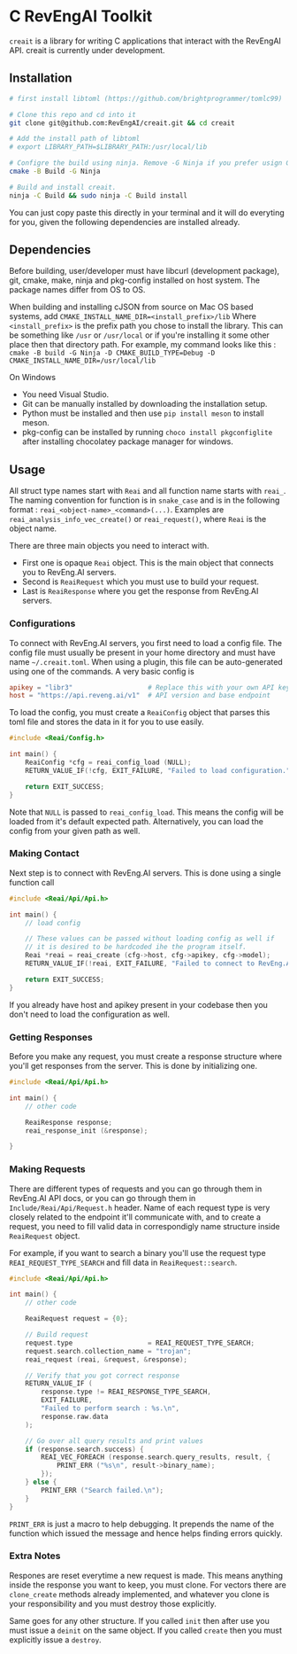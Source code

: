 # C RevEngAI Toolkit

`creait` is a library for writing C applications that interact with the RevEngAI API.
creait is currently under development.

## Installation

```sh
# first install libtoml (https://github.com/brightprogrammer/tomlc99)

# Clone this repo and cd into it
git clone git@github.com:RevEngAI/creait.git && cd creait

# Add the install path of libtoml
# export LIBRARY_PATH=$LIBRARY_PATH:/usr/local/lib

# Configre the build using ninja. Remove -G Ninja if you prefer usign GNU Makefiles (make required)
cmake -B Build -G Ninja

# Build and install creait.
ninja -C Build && sudo ninja -C Build install
```

You can just copy paste this directly in your terminal and it will do everyting for you,
given the following dependencies are installed already.

## Dependencies

Before building, user/developer must have libcurl (development package), git, cmake, make, ninja and pkg-config installed on host system. The package names differ from OS to OS.

When building and installing cJSON from source on Mac OS based systems, add `CMAKE_INSTALL_NAME_DIR=<install_prefix>/lib`
Where `<install_prefix>` is the prefix path you chose to install the library. This can be something like `/usr` or `/usr/local`
or if you're installing it some other place then that directory path. For example, my command looks like this :
`cmake -B build -G Ninja -D CMAKE_BUILD_TYPE=Debug -D CMAKE_INSTALL_NAME_DIR=/usr/local/lib`

On Windows

- You need Visual Studio.
- Git can be manually installed by downloading the installation setup.
- Python must be installed and then use `pip install meson` to install meson.
- pkg-config can be installed by running `choco install pkgconfiglite` after installing chocolatey package manager for windows.

## Usage

All struct type names start with `Reai` and all function name starts with `reai_`.
The naming convention for function is in `snake_case` and is in the following format :
`reai_<object-name>_<command>(...)`. Examples are `reai_analysis_info_vec_create()` or
`reai_request()`, where `Reai` is the object name.

There are three main objects you need to interact with.

- First one is opaque `Reai` object. This is the main object that connects you to RevEng.AI servers.
- Second is `ReaiRequest` which you must use to build your request.
- Last is `ReaiResponse` where you get the response from RevEng.AI servers.

### Configurations

To connect with RevEng.AI servers, you first need to load a config file. The config file must
usually be present in your home directory and must have name `~/.creait.toml`. When using a
plugin, this file can be auto-generated using one of the commands. A very basic config is

```toml
apikey = "libr3"                   # Replace this with your own API key
host = "https://api.reveng.ai/v1"  # API version and base endpoint
```

To load the config, you must create a `ReaiConfig` object that parses this toml file and stores
the data in it for you to use easily.

```c
#include <Reai/Config.h>

int main() {
    ReaiConfig *cfg = reai_config_load (NULL);
    RETURN_VALUE_IF(!cfg, EXIT_FAILURE, "Failed to load configuration.");

    return EXIT_SUCCESS;
}
```

Note that `NULL` is passed to `reai_config_load`. This means the config will be loaded from it's
default expected path. Alternatively, you can load the config from your given path as well.

### Making Contact

Next step is to connect with RevEng.AI servers. This is done using a single function call

```c
#include <Reai/Api/Api.h>

int main() {
    // load config

    // These values can be passed without loading config as well if
    // it is desired to be hardcoded ihe the program itself.
    Reai *reai = reai_create (cfg->host, cfg->apikey, cfg->model);
    RETURN_VALUE_IF(!reai, EXIT_FAILURE, "Failed to connect to RevEng.AI servers.");

    return EXIT_SUCCESS;
}
```

If you already have host and apikey present in your codebase then you don't need to load
the configuration as well.

### Getting Responses

Before you make any request, you must create a response structure where you'll get
responses from the server. This is done by initializing one.

```c
#include <Reai/Api/Api.h>

int main() {
    // other code

    ReaiResponse response;
    reai_response_init (&response);

}
```

### Making Requests

There are different types of requests and you can go through them in RevEng.AI API docs,
or you can go through them in `Include/Reai/Api/Request.h` header. Name of each request type
is very closely related to the endpoint it'll communicate with, and to create a request,
you need to fill valid data in correspondigly name structure inside `ReaiRequest` object.

For example, if you want to search a binary you'll use the request type `REAI_REQUEST_TYPE_SEARCH`
and fill data in `ReaiRequest::search`.

```c
#include <Reai/Api/Api.h>

int main() {
    // other code

    ReaiRequest request = {0};

    // Build request
    request.type                   = REAI_REQUEST_TYPE_SEARCH;
    request.search.collection_name = "trojan";
    reai_request (reai, &request, &response);

    // Verify that you got correct response
    RETURN_VALUE_IF (
        response.type != REAI_RESPONSE_TYPE_SEARCH,
        EXIT_FAILURE,
        "Failed to perform search : %s.\n",
        response.raw.data
    );

    // Go over all query results and print values
    if (response.search.success) {
        REAI_VEC_FOREACH (response.search.query_results, result, {
            PRINT_ERR ("%s\n", result->binary_name);
        });
    } else {
        PRINT_ERR ("Search failed.\n");
    }
}
```

`PRINT_ERR` is just a macro to help debugging. It prepends the name of the function
which issued the message and hence helps finding errors quickly.

### Extra Notes

Respones are reset everytime a new request is made. This means anything inside the
response you want to keep, you must clone. For vectors there are `clone_create` methods already
implemented, and whatever you clone is your responsibility and you must destroy those
explicitly.

Same goes for any other structure. If you called `init` then after use you must issue a `deinit`
on the same object. If you called `create` then you must explicitly issue a `destroy`.
